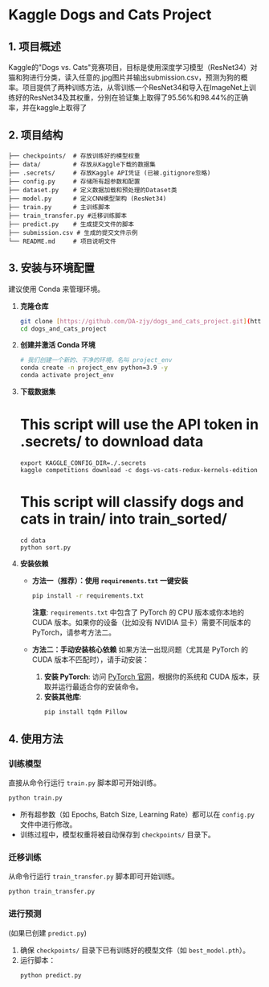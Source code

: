# Kaggle Dogs and Cats Project

## 1. 项目概述

Kaggle的"Dogs vs. Cats"竞赛项目，目标是使用深度学习模型（ResNet34）对猫和狗进行分类，读入任意的.jpg图片并输出submission.csv，预测为狗的概率。项目提供了两种训练方法，从零训练一个ResNet34和导入在ImageNet上训练好的ResNet34及其权重，分别在验证集上取得了95.56%和98.44%的正确率，并在kaggle上取得了

## 2. 项目结构

```
├── checkpoints/  # 存放训练好的模型权重
├── data/         # 存放从Kaggle下载的数据集
├── .secrets/     # 存放Kaggle API凭证 (已被.gitignore忽略)
├── config.py     # 存储所有超参数和配置
├── dataset.py    # 定义数据加载和预处理的Dataset类
├── model.py      # 定义CNN模型架构 (ResNet34)
├── train.py      # 主训练脚本
├── train_transfer.py #迁移训练脚本
├── predict.py    # 生成提交文件的脚本
├── submission.csv # 生成的提交文件示例 
└── README.md     # 项目说明文件
```

## 3. 安装与环境配置
建议使用 Conda 来管理环境。

1.  **克隆仓库**
    ```bash
    git clone [https://github.com/DA-zjy/dogs_and_cats_project.git](https://github.com/DA-zjy/dogs_and_cats_project.git)
    cd dogs_and_cats_project
    ```

2.  **创建并激活 Conda 环境**
    ```bash
    # 我们创建一个新的、干净的环境，名叫 project_env
    conda create -n project_env python=3.9 -y
    conda activate project_env
    ```

3. **下载数据集**
    # This script will use the API token in .secrets/ to download data
    ```
    export KAGGLE_CONFIG_DIR=./.secrets
    kaggle competitions download -c dogs-vs-cats-redux-kernels-edition
    ```
    # This script will classify dogs and cats in train/ into train_sorted/
    ```
    cd data
    python sort.py
    ```
    
4.  **安装依赖**

    * **方法一（推荐）：使用 `requirements.txt` 一键安装**
      ```bash
      pip install -r requirements.txt
      ```
      **注意**: `requirements.txt` 中包含了 PyTorch 的 CPU 版本或你本地的 CUDA 版本。如果你的设备（比如没有 NVIDIA 显卡）需要不同版本的 PyTorch，请参考方法二。

    * **方法二：手动安装核心依赖**
      如果方法一出现问题（尤其是 PyTorch 的 CUDA 版本不匹配时），请手动安装：
      1.  **安装 PyTorch**: 访问 [PyTorch 官网](https://pytorch.org/get-started/locally/)，根据你的系统和 CUDA 版本，获取并运行最适合你的安装命令。
      2.  **安装其他库**:
          ```bash
          pip install tqdm Pillow
          ```

## 4. 使用方法

### 训练模型
直接从命令行运行 `train.py` 脚本即可开始训练。
```bash
python train.py
```
* 所有超参数（如 Epochs, Batch Size, Learning Rate）都可以在 `config.py` 文件中进行修改。
* 训练过程中，模型权重将被自动保存到 `checkpoints/` 目录下。

### 迁移训练
从命令行运行 `train_transfer.py` 脚本即可开始训练。
```bash
python train_transfer.py
```

### 进行预测
(如果已创建 `predict.py`)
1.  确保 `checkpoints/` 目录下已有训练好的模型文件（如 `best_model.pth`）。
2.  运行脚本：
    ```bash
    python predict.py
    ```